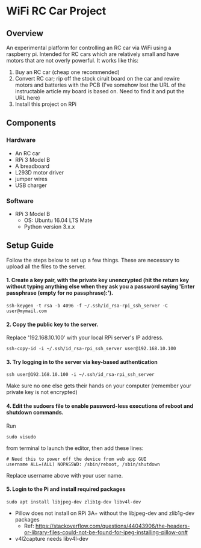 # WiFi RC Car Project

## Overview

An experimental platform for controlling an RC car via WiFi using a raspberry pi. Intended for RC cars which are relatively small and have motors that are not overly powerful. It works like this:

1. Buy an RC car (cheap one recommended)
2. Convert RC car; rip off the stock ciruit board on the car and rewire motors and batteries with the PCB (I've somehow lost the URL of the instructable article my board is based on. Need to find it and put the URL here)
3. Install this project on RPi

## Components

### Hardware

- An RC car
- RPi 3 Model B
- A breadboard
- L293D motor driver
- jumper wires
- USB charger

### Software

- RPi 3 Model B
  - OS: Ubuntu 16.04 LTS Mate
  - Python version 3.x.x


## Setup Guide

Follow the steps below to set up a few things. These are necessary to upload all the files to the server.


#### 1. Create a key pair, with the private key unencrypted (hit the return key without typing anything else when they ask you a password saying 'Enter passphrase (empty for no passphrase):').

```
ssh-keygen -t rsa -b 4096 -f ~/.ssh/id_rsa-rpi_ssh_server -C user@mymail.com
```

#### 2. Copy the public key to the server.
Replace '192.168.10.100' with your local RPi server's IP address.

```
ssh-copy-id -i ~/.ssh/id_rsa-rpi_ssh_server user@192.168.10.100
```

#### 3. Try logging in to the server via key-based authentication

```
ssh user@192.168.10.100 -i ~/.ssh/id_rsa-rpi_ssh_server
```

Make sure no one else gets their hands on your computer (remember your private key is not encrypted)

#### 4. Edit the sudoers file to enable password-less executions of reboot and shutdown commands.

Run

```
sudo visudo
```

from terminal to launch the editor, then add these lines:

```
# Need this to power off the device from web app GUI
username ALL=(ALL) NOPASSWD: /sbin/reboot, /sbin/shutdown

```

Replace username above with your user name.


#### 5. Login to the Pi and install required packages

```
sudo apt install libjpeg-dev zlib1g-dev libv4l-dev
```

- Pillow does not install on RPi 3A+ without the libjpeg-dev and zlib1g-dev packages
  - Ref: https://stackoverflow.com/questions/44043906/the-headers-or-library-files-could-not-be-found-for-jpeg-installing-pillow-on#
- v4l2capture needs libv4l-dev
